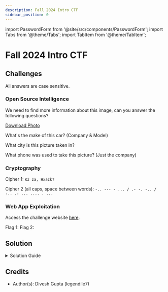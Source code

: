 ```yaml
---
description: Fall 2024 Intro CTF
sidebar_position: 0
---
```


import PasswordForm from '@site/src/components/PasswordForm';
import Tabs from '@theme/Tabs';
import TabItem from '@theme/TabItem';

# Fall 2024 Intro CTF

## Challenges
All answers are case sensitive.
### Open Source Intelligence
We need to find more information about this image, can you answer the following questions?

[Download Photo](./assets/osint1.jpg)

What's the make of this car? (Company & Model) <PasswordForm hash="4fb8b0edef44c0e8e8738efa7431ed965966f942138dd8ef99441e5466f6a5243ff49e3af2c6c85c7b2b5e841aac54634545ec3c24a35f964d9762fe48385aa8" algorithm="sha512" />

What city is this picture taken in? <PasswordForm hash="4f4e0874171d2f99bae14f8f75040c9b7ffcdca7b6ef29505589e88502dca722a73cf710c4b8dc293b86b14846033244b8dabb5a43db01c82d1a479a85527644" algorithm="sha512" />

What phone was used to take this picture? (Just the company) <PasswordForm hash="973807e34fb710b43bafbe55ffcbc7ba91235ee1388e816cb91439d895bd28815734c9886e6ec68262ed8b39f93850e628ba637866726d1e7b726c5e090b0299" algorithm="sha512" />

### Cryptography
Cipher 1: `Kz za, Hxazk?`<PasswordForm hash="28b45042bfef7dd8a22f1a50f658bdf20934275d561b1d11128228570658561cdb96ba00ccf96b41680536f22acec927e02ea6823ccbbd11516be886cb68c6af" algorithm="sha512" />

Cipher 2 (all caps, space between words): `-.. --- - ... / .- -. -.. / -.. .- ... .... . ...`<PasswordForm hash="dd7945b0f8387d06cd3a048173d33ce64aca75358e106ab8dfa76cddf2c4345aef27e74ed577ecc85f88803b0e5ff0a9192270cb21c2771898ef9fc6bece740a" algorithm="sha512" />

### Web App Exploitation
Access the challenge website <a href="https://thehackpack.org/webChallenge1/" target="_blank">here</a>.

Flag 1: <PasswordForm hash="2ee39c027d5f776b629d8108abf124f9ae5e3aabadcc8a739936da3e8d7b2b45cacbdc0e70a3977bad1de260d2a9099732691fc280ca7dd2d88ae056088e92d1" algorithm="sha512" />
Flag 2: <PasswordForm hash="8d4275a78fd2b31778b648422dac4c56de08bbe30ded44108d1f676cd5a0fd0937315eeb4aac557afcabcc3d6bd82b3eef1b2f6e0d2a49f2ac4e21f011d1dbdb" algorithm="sha512" />


## Solution
<details>
  <summary>Solution Guide</summary>

  ## OSINT
  1. The model of the car is on the back. A quick Google search will give the company's name
  2. The car's license plate tells us we are probably in Georgia. There is also a street sign visible. Simply look up the street name along with the state on Google or Google Maps to find the city's name.
  3. This one is a bit trickier. You will have to use an image metadata analyzer (aka Image Exif Viewer) to find the answer. There are plenty online and almost any will work. Simply upload the picture and scroll through the shown metadata until you find the company's name.

  ## Cryptography
  1. Use a cipher identifier tool to figure out what method is being used, like [**DCode's Cipher Identifier**](https://www.dcode.fr/cipher-identifier). From there, it's trial and error with the different cipher tools shown. 
  
  <details>
    <summary>Reveal Cipher</summary>
    
    It is a simple Caesar Cipher (aka Shift Cipher) with a shift of `6`.
  </details>
  2. Again, use a cipher identifier tool like [**DCode's Cipher Identifier**](https://www.dcode.fr/cipher-identifier). It will tell you that the cipher is Morse Code. Simply go to the Morse Code tool and decode.

  ## Web App Exploitation
  1. Right click the hint image for Flag 1 and click `Inspect Element`. The image's alt text is the flag.
  2. The hint image shows the Cookie Monster, referencing the website's Cookies. These can be viewed by (assuming MS Edge or Google Chrome): 
      1. Inspect Element the page anywhere (or enter Developer Tools with `F12`)
      2. At the top of the Developer Tools window, navigate to the `Application` window. You may have to click the `+` to find it.
      3. Expand the dropdown for `Cookies` and click the only item underneath.
  This will show you a cookie called `flag_2` with a value of `VEhQe2Nvb2tpZV9tb25zdGVyfQ==`. This is the flag but it's encoded. You will need to decode this which can be done using a cipher identifier tool like [**DCode's Cipher Identifier**](https://www.dcode.fr/cipher-identifier). It will tell you that it is `Base64`. Click the given tool and decode it to find the flag!
  :::tip
  To make decoding `Base64` easier in the future, look out for `=` signs at the end of the cipher. If there is one or two `=` sign present at the end, it is most likely encoded in `Base64`.
  ::: 

</details>

## Credits
- Author(s): Divesh Gupta (legendile7)